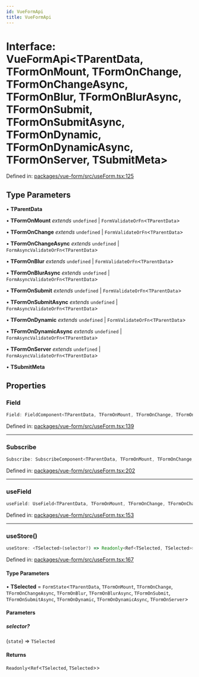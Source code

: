 ```yaml
---
id: VueFormApi
title: VueFormApi
---
```


<!-- DO NOT EDIT: this page is autogenerated from the type comments -->

# Interface: VueFormApi\<TParentData, TFormOnMount, TFormOnChange, TFormOnChangeAsync, TFormOnBlur, TFormOnBlurAsync, TFormOnSubmit, TFormOnSubmitAsync, TFormOnDynamic, TFormOnDynamicAsync, TFormOnServer, TSubmitMeta\>

Defined in: [packages/vue-form/src/useForm.tsx:125](https://github.com/TanStack/form/blob/main/packages/vue-form/src/useForm.tsx#L125)

## Type Parameters

• **TParentData**

• **TFormOnMount** *extends* `undefined` \| `FormValidateOrFn`\<`TParentData`\>

• **TFormOnChange** *extends* `undefined` \| `FormValidateOrFn`\<`TParentData`\>

• **TFormOnChangeAsync** *extends* `undefined` \| `FormAsyncValidateOrFn`\<`TParentData`\>

• **TFormOnBlur** *extends* `undefined` \| `FormValidateOrFn`\<`TParentData`\>

• **TFormOnBlurAsync** *extends* `undefined` \| `FormAsyncValidateOrFn`\<`TParentData`\>

• **TFormOnSubmit** *extends* `undefined` \| `FormValidateOrFn`\<`TParentData`\>

• **TFormOnSubmitAsync** *extends* `undefined` \| `FormAsyncValidateOrFn`\<`TParentData`\>

• **TFormOnDynamic** *extends* `undefined` \| `FormValidateOrFn`\<`TParentData`\>

• **TFormOnDynamicAsync** *extends* `undefined` \| `FormAsyncValidateOrFn`\<`TParentData`\>

• **TFormOnServer** *extends* `undefined` \| `FormAsyncValidateOrFn`\<`TParentData`\>

• **TSubmitMeta**

## Properties

### Field

```ts
Field: FieldComponent<TParentData, TFormOnMount, TFormOnChange, TFormOnChangeAsync, TFormOnBlur, TFormOnBlurAsync, TFormOnSubmit, TFormOnSubmitAsync, TFormOnDynamic, TFormOnDynamicAsync, TFormOnServer, TSubmitMeta>;
```

Defined in: [packages/vue-form/src/useForm.tsx:139](https://github.com/TanStack/form/blob/main/packages/vue-form/src/useForm.tsx#L139)

***

### Subscribe

```ts
Subscribe: SubscribeComponent<TParentData, TFormOnMount, TFormOnChange, TFormOnChangeAsync, TFormOnBlur, TFormOnBlurAsync, TFormOnSubmit, TFormOnSubmitAsync, TFormOnDynamic, TFormOnDynamicAsync, TFormOnServer>;
```

Defined in: [packages/vue-form/src/useForm.tsx:202](https://github.com/TanStack/form/blob/main/packages/vue-form/src/useForm.tsx#L202)

***

### useField

```ts
useField: UseField<TParentData, TFormOnMount, TFormOnChange, TFormOnChangeAsync, TFormOnBlur, TFormOnBlurAsync, TFormOnSubmit, TFormOnSubmitAsync, TFormOnDynamic, TFormOnDynamicAsync, TFormOnServer, TSubmitMeta>;
```

Defined in: [packages/vue-form/src/useForm.tsx:153](https://github.com/TanStack/form/blob/main/packages/vue-form/src/useForm.tsx#L153)

***

### useStore()

```ts
useStore: <TSelected>(selector?) => Readonly<Ref<TSelected, TSelected>>;
```

Defined in: [packages/vue-form/src/useForm.tsx:167](https://github.com/TanStack/form/blob/main/packages/vue-form/src/useForm.tsx#L167)

#### Type Parameters

• **TSelected** = `FormState`\<`TParentData`, `TFormOnMount`, `TFormOnChange`, `TFormOnChangeAsync`, `TFormOnBlur`, `TFormOnBlurAsync`, `TFormOnSubmit`, `TFormOnSubmitAsync`, `TFormOnDynamic`, `TFormOnDynamicAsync`, `TFormOnServer`\>

#### Parameters

##### selector?

(`state`) => `TSelected`

#### Returns

`Readonly`\<`Ref`\<`TSelected`, `TSelected`\>\>
